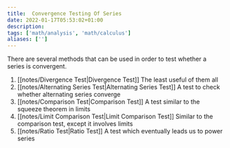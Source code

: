 ```yaml
---
title:  Convergence Testing Of Series
date: 2022-01-17T05:53:02+01:00
description: 
tags: ['math/analysis', 'math/calculus']
aliases: ['']
---
```

There are several methods that can be used in order to test whether a series is convergent.
1. [[notes/Divergence Test|Divergence Test]] The least useful of them all
2. [[notes/Alternating Series Test|Alternating Series Test]] A test to check whether alternating series converge
3. [[notes/Comparison Test|Comparison Test]] A test similar to the squeeze theorem in limits
4. [[notes/Limit Comparison Test|Limit Comparison Test]] Similar to the comparison test, except it involves limits
5. [[notes/Ratio Test|Ratio Test]] A test which eventually leads us to power series